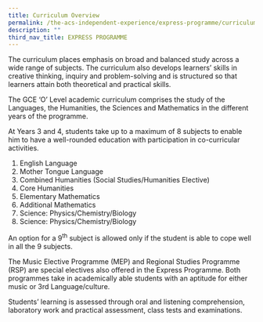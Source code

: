 ```yaml
---
title: Curriculum Overview
permalink: /the-acs-independent-experience/express-programme/curriculum-overview/
description: ""
third_nav_title: EXPRESS PROGRAMME
---
```

The curriculum places emphasis on broad and balanced study across a wide range of subjects. The curriculum also develops learners’ skills in creative thinking, inquiry and problem-solving and is structured so that learners attain both theoretical and practical skills.

The GCE ‘O’ Level academic curriculum comprises the study of the Languages, the Humanities, the Sciences and Mathematics in the different years of the programme.

At Years 3 and 4, students take up to a maximum of 8 subjects to enable him to have a well-rounded education with participation in co-curricular activities.

1.  English Language
2.  Mother Tongue Language
3.  Combined Humanities (Social Studies/Humanities Elective)
4.  Core Humanities
5.  Elementary Mathematics
6.  Additional Mathematics
7.  Science: Physics/Chemistry/Biology
8.  Science: Physics/Chemistry/Biology

An option for a 9<sup>th</sup> subject is allowed only if the student is able to cope well in all the 9 subjects.

The Music Elective Programme (MEP) and Regional Studies Programme (RSP) are special electives also offered in the Express Programme. Both programmes take in academically able students with an aptitude for either music or 3rd Language/culture.

Students’ learning is assessed through oral and listening comprehension, laboratory work and practical assessment, class tests and examinations.